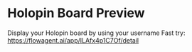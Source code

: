 # Holopin Board Preview
Display your Holopin board by using your username
Fast try: https://flowagent.ai/app/ILAfx4p1C7Of/detail
